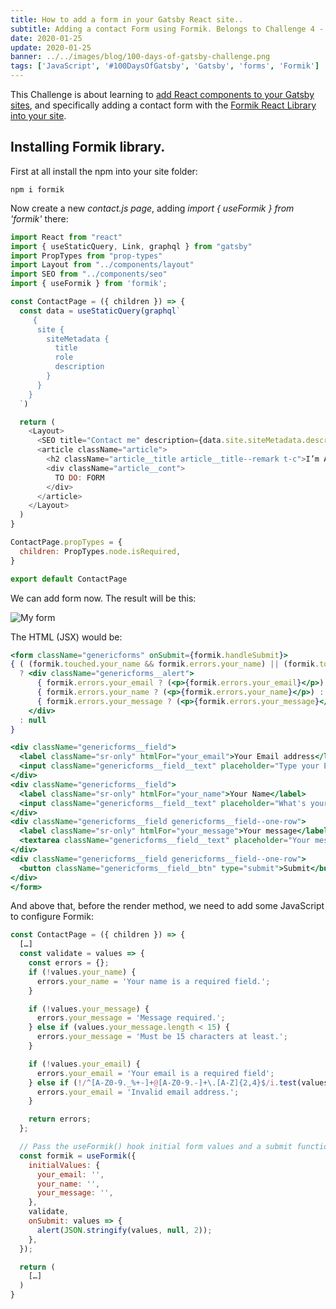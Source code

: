 ```yaml
---
title: How to add a form in your Gatsby React site..
subtitle: Adding a contact Form using Formik. Belongs to Challenge 4 - Add Third-Party React Components to Your Gatsby Site.
date: 2020-01-25
update: 2020-01-25
banner: ../../images/blog/100-days-of-gatsby-challenge.png
tags: ['JavaScript', '#100DaysOfGatsby', 'Gatsby', 'forms', 'Formik']
---
```


This Challenge is about learning to [add React components to your Gatsby sites](https://www.gatsbyjs.org/docs/adding-react-components/), and specifically adding a contact form with the [Formik React Library into your site](https://jaredpalmer.com/formik/docs/tutorial).

## Installing Formik library.

First at all install the npm into your site folder:

```
npm i formik
```

Now create a new *contact.js page*, adding *import { useFormik } from 'formik'* there:


```javascript
import React from "react"
import { useStaticQuery, Link, graphql } from "gatsby"
import PropTypes from "prop-types"
import Layout from "../components/layout"
import SEO from "../components/seo"
import { useFormik } from 'formik';

const ContactPage = ({ children }) => {
  const data = useStaticQuery(graphql`
     {
      site {
        siteMetadata {
          title
          role
          description
        }
      }
    }
  `)

  return (
    <Layout>
      <SEO title="Contact me" description={data.site.siteMetadata.description} />
      <article className="article">
        <h2 className="article__title article__title--remark t-c">I’m Alberto Fortes, Front-end developer. Drop me a few lines!</h2>
        <div className="article__cont">
          TO DO: FORM
        </div>
      </article>
    </Layout>
  )
}

ContactPage.propTypes = {
  children: PropTypes.node.isRequired,
} 

export default ContactPage
````

We can add form now. The result will be this:

![My form](../../images/blog/gatsby-forms-formik.png)

The HTML (JSX) would be:

```jsx
<form className="genericforms" onSubmit={formik.handleSubmit}>
{ ( (formik.touched.your_name && formik.errors.your_name) || (formik.touched.your_email && formik.errors.your_email) || (formik.touched.your_message && formik.errors.your_message) )  
  ? <div className="genericforms__alert">
      { formik.errors.your_email ? (<p>{formik.errors.your_email}</p>) : null }
      { formik.errors.your_name ? (<p>{formik.errors.your_name}</p>) : null }
      { formik.errors.your_message ? (<p>{formik.errors.your_message}</p>) : null }
    </div> 
  : null
}

<div className="genericforms__field">
  <label className="sr-only" htmlFor="your_email">Your Email address</label>
  <input className="genericforms__field__text" placeholder="Type your Email address" id="your_email" name="your_email" type="email" onChange={formik.handleChange} value={formik.values.your_email} />
</div>
<div className="genericforms__field">
  <label className="sr-only" htmlFor="your_name">Your Name</label>
  <input className="genericforms__field__text" placeholder="What's your name?" id="your_name" name="your_name" type="text" onChange={formik.handleChange} value={formik.values.your_name} />
</div>
<div className="genericforms__field genericforms__field--one-row">
  <label className="sr-only" htmlFor="your_message">Your message</label>
  <textarea className="genericforms__field__text" placeholder="Your message" id="your_message" name="your_message" onChange={formik.handleChange} value={formik.values.your_message} />
</div>
<div className="genericforms__field genericforms__field--one-row">
  <button className="genericforms__field__btn" type="submit">Submit</button>
</div>
</form>
```

And above that, before the render method, we need to add some JavaScript to configure Formik:

```javascript
const ContactPage = ({ children }) => {
  […]
  const validate = values => {
    const errors = {};
    if (!values.your_name) {
      errors.your_name = 'Your name is a required field.';
    }

    if (!values.your_message) {
      errors.your_message = 'Message required.';
    } else if (values.your_message.length < 15) {
      errors.your_message = 'Must be 15 characters at least.';
    }

    if (!values.your_email) {
      errors.your_email = 'Your email is a required field';
    } else if (!/^[A-Z0-9._%+-]+@[A-Z0-9.-]+\.[A-Z]{2,4}$/i.test(values.your_email)) {
      errors.your_email = 'Invalid email address.';
    }

    return errors;
  };

  // Pass the useFormik() hook initial form values and a submit function that will be called when the form is submitted
  const formik = useFormik({
    initialValues: {
      your_email: '',
      your_name: '',
      your_message: '',
    },
    validate,
    onSubmit: values => {
      alert(JSON.stringify(values, null, 2));
    },
  });

  return (
    […]
  )
}
```